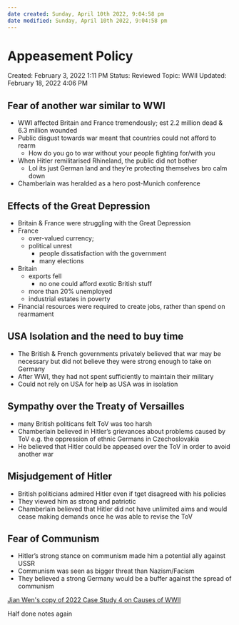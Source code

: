 ```yaml
---
date created: Sunday, April 10th 2022, 9:04:58 pm
date modified: Sunday, April 10th 2022, 9:04:58 pm
---
```


# Appeasement Policy

Created: February 3, 2022 1:11 PM
Status: Reviewed
Topic: WWII
Updated: February 18, 2022 4:06 PM

## Fear of another war similar to WWI

- WWI affected Britain and France tremendously; est 2.2 million dead & 6.3 million wounded
- Public disgust towards war meant that countries could not afford to rearm
    - How do you go to war without your people fighting for/with you
- When Hitler remilitarised Rhineland, the public did not bother
    - Lol its just German land and they’re protecting themselves bro calm down
- Chamberlain was heralded as a hero post-Munich conference

## Effects of the Great Depression

- Britain & France were struggling with the Great Depression
- France
    - over-valued currency;
    - political unrest
        - people dissatisfaction with the government
        - many elections
- Britain
    - exports fell
        - no one could afford exotic British stuff
    - more than 20% unemployed
    - industrial estates in poverty
- Financial resources were required to create jobs, rather than spend on rearmament

## USA Isolation and the need to buy time

- The British & French governments privately believed that war may be necessary but did not believe they were strong enough to take on Germany
- After WWI, they had not spent sufficiently to maintain their military
- Could not rely on USA for help as USA was in isolation

## Sympathy over the Treaty of Versailles

- many British politicans felt ToV was too harsh
- Chamberlain believed in Hitler’s grievances about problems caused by ToV e.g. the oppression of ethnic Germans in Czechoslovakia
- He believed that Hitler could be appeased over the ToV in order to avoid another war

## Misjudgement of Hitler

- British politicians admired Hitler even if tget disagreed with his policies
- They viewed him as strong and patriotic
- Chamberlain believed that Hitler did not have unlimited aims and would cease making demands once he was able to revise the ToV

## Fear of Communism

- Hitler’s strong stance on communism made him a potential ally against USSR
- Communism was seen as bigger threat than Nazism/Facism
- They believed a strong Germany would be a buffer against the spread of communism

[Jian Wen's copy of 2022 Case Study 4 on Causes of WWII](https://docs.google.com/document/d/1xHJ0gRuBsUrBRon8678QKcmyfTPpk3c6UvX-xaoab3g/edit?usp=drivesdk)

Half done notes again